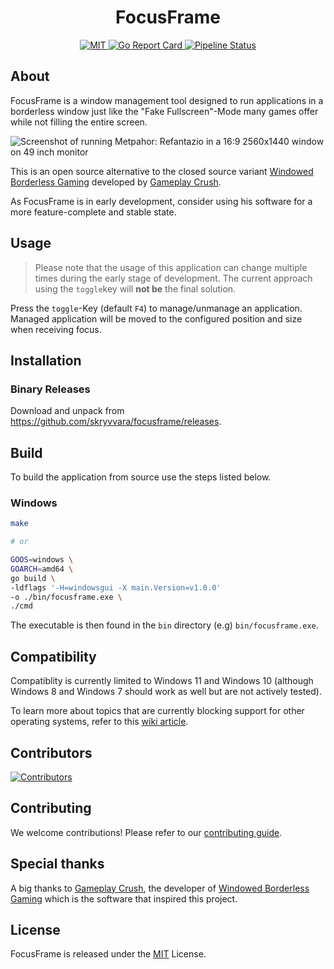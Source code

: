 <div align="center">
  <h1>FocusFrame</h1>
</div>

<p align="center">
  <a href="https://opensource.org/licenses/MIT">
    <img src="https://img.shields.io/badge/License-MIT-blue.svg" alt="MIT">
  </a>

  <a href="https://goreportcard.com/report/github.com/skryvvara/focusframe">
    <img src="https://goreportcard.com/badge/github.com/skryvvara/focusframe" alt="Go Report Card">
  </a>

  <a href="https://github.com/skryvvara/focusframe/actions/workflows/build.yml">
    <img src="https://github.com/skryvvara/focusframe/actions/workflows/build.yml/badge.svg" alt="Pipeline Status">
  </a>
</p>

## About

FocusFrame is a window management tool designed to run applications in a borderless window just like the "Fake Fullscreen"-Mode many games offer while not filling the entire screen.

<img src="./.github/images/example_screenshot.png" alt="Screenshot of running Metpahor: Refantazio in a 16:9 2560x1440 window on 49 inch monitor">

This is an open source alternative to the closed source variant [Windowed Borderless Gaming](https://westechsolutions.net/sites/WindowedBorderlessGaming/home) developed by [Gameplay Crush](https://steamcommunity.com/id/GameplayCRUSH/).

As FocusFrame is in early development, consider using his software for a more feature-complete and stable state.

## Usage

> Please note that the usage of this application can change multiple times during the early stage of development. The current approach using the `toggle`key will **not be** the final solution.

Press the `toggle`-Key (default `F4`) to manage/unmanage an application. Managed application will be moved to the configured position and size when receiving focus.

## Installation

### Binary Releases

Download and unpack from https://github.com/skryvvara/focusframe/releases.

## Build

To build the application from source use the steps listed below.

### Windows

```sh
make

# or

GOOS=windows \
GOARCH=amd64 \
go build \
-ldflags '-H=windowsgui -X main.Version=v1.0.0'
-o ./bin/focusframe.exe \
./cmd
```

The executable is then found in the `bin` directory (e.g) `bin/focusframe.exe`.

## Compatibility

Compatiblity is currently limited to Windows 11 and Windows 10 (although Windows 8 and Windows 7 should work as well but are not actively tested).

To learn more about topics that are currently blocking support for other operating systems, refer to this [wiki article](https://github.com/Skryvvara/FocusFrame/wiki/Operating-System-Support#what-issues-are-currently-blocking-support-for-different-operating-systems).

## Contributors

<a href="https://github.com/skryvvara/focusframe/graphs/contributors">
  <img src="https://contrib.rocks/image?repo=skryvvara/focusframe" alt="Contributors">
</a>

## Contributing

We welcome contributions! Please refer to our [contributing guide](/CONTRIBUTING.md).

## Special thanks

A big thanks to [Gameplay Crush](https://steamcommunity.com/id/GameplayCRUSH/), the developer of [Windowed Borderless Gaming](https://westechsolutions.net/sites/WindowedBorderlessGaming/home) which is the software that inspired this project.

## License

FocusFrame is released under the [MIT](https://opensource.org/licenses/MIT) License.
